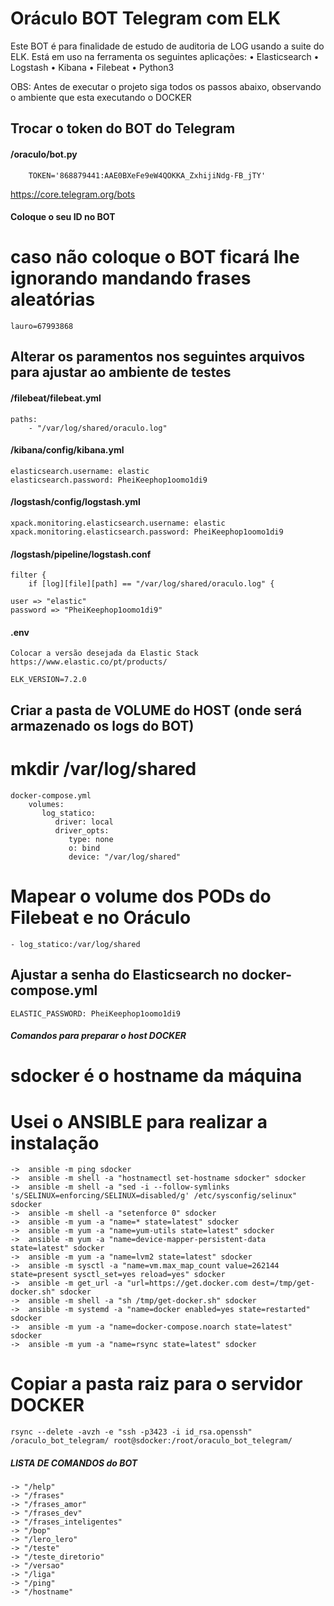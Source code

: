 Oráculo BOT Telegram com ELK
=========================

Este BOT é para finalidade de estudo de auditoria de LOG usando a suite do ELK. Está em uso na ferramenta os seguintes aplicações:
    • Elasticsearch
    • Logstash
    • Kibana
    • Filebeat
    • Python3

OBS: Antes de executar o projeto siga todos os passos abaixo, observando o ambiente que esta executando o DOCKER

## Trocar o token do BOT do Telegram

#### /oraculo/bot.py
	
		TOKEN='868879441:AAE0BXeFe9eW4QOKKA_ZxhijiNdg-FB_jTY'

https://core.telegram.org/bots

#### Coloque o seu ID no BOT
# caso não coloque o BOT ficará lhe ignorando mandando frases aleatórias  	
	lauro=67993868

## Alterar os paramentos nos seguintes arquivos para ajustar ao ambiente de testes

#### /filebeat/filebeat.yml
	paths:
		- "/var/log/shared/oraculo.log"

#### /kibana/config/kibana.yml
	elasticsearch.username: elastic
	elasticsearch.password: PheiKeephop1oomo1di9

#### /logstash/config/logstash.yml
	xpack.monitoring.elasticsearch.username: elastic
	xpack.monitoring.elasticsearch.password: PheiKeephop1oomo1di9

#### /logstash/pipeline/logstash.conf
	filter {
		if [log][file][path] == "/var/log/shared/oraculo.log" {

	user => "elastic"
	password => "PheiKeephop1oomo1di9"			

#### .env
	Colocar a versão desejada da Elastic Stack
	https://www.elastic.co/pt/products/

	ELK_VERSION=7.2.0

## Criar a pasta de VOLUME do HOST (onde será armazenado os logs do BOT)

# mkdir /var/log/shared

	docker-compose.yml
		volumes:
		   log_statico:
		      driver: local
		      driver_opts:
		         type: none
		         o: bind
		         device: "/var/log/shared"

# Mapear o volume dos PODs do Filebeat e no Oráculo
	
	- log_statico:/var/log/shared		         

## Ajustar a senha do Elasticsearch no docker-compose.yml
	
	ELASTIC_PASSWORD: PheiKeephop1oomo1di9

##### Comandos para preparar o host DOCKER

# sdocker é o hostname da máquina
# Usei o ANSIBLE para realizar a instalação 

	->  ansible -m ping sdocker
	->  ansible -m shell -a "hostnamectl set-hostname sdocker" sdocker
	->  ansible -m shell -a "sed -i --follow-symlinks 's/SELINUX=enforcing/SELINUX=disabled/g' /etc/sysconfig/selinux" sdocker
	->  ansible -m shell -a "setenforce 0" sdocker
	->  ansible -m yum -a "name=* state=latest" sdocker
	->  ansible -m yum -a "name=yum-utils state=latest" sdocker
	->  ansible -m yum -a "name=device-mapper-persistent-data state=latest" sdocker
	->  ansible -m yum -a "name=lvm2 state=latest" sdocker
	->  ansible -m sysctl -a "name=vm.max_map_count value=262144 state=present sysctl_set=yes reload=yes" sdocker
	->  ansible -m get_url -a "url=https://get.docker.com dest=/tmp/get-docker.sh" sdocker
	->  ansible -m shell -a "sh /tmp/get-docker.sh" sdocker
	->  ansible -m systemd -a "name=docker enabled=yes state=restarted" sdocker
	->  ansible -m yum -a "name=docker-compose.noarch state=latest" sdocker
	->  ansible -m yum -a "name=rsync state=latest" sdocker

# Copiar a pasta raiz para o servidor DOCKER
	rsync --delete -avzh -e "ssh -p3423 -i id_rsa.openssh" /oraculo_bot_telegram/ root@sdocker:/root/oraculo_bot_telegram/	

#####  LISTA DE COMANDOS do BOT #####

	-> "/help"
	-> "/frases"
	-> "/frases_amor"
	-> "/frases_dev"
	-> "/frases_inteligentes"
	-> "/bop"
	-> "/lero_lero"
	-> "/teste"
	-> "/teste_diretorio"
	-> "/versao"
	-> "/liga"
	-> "/ping"
	-> "/hostname"